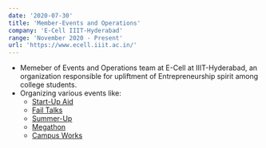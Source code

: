 ```yaml
---
date: '2020-07-30'
title: 'Member-Events and Operations'
company: 'E-Cell IIIT-Hyderabad'
range: 'November 2020 - Present'
url: 'https://www.ecell.iiit.ac.in/'
---
```


- Memeber of Events and Operations team at E-Cell at IIIT-Hyderabad, an organization responsible for upliftment of Entrepreneurship spirit among college students.
- Organizing various events like:
  - [Start-Up Aid](https://ecell.iiit.ac.in/startup-aid/)
  - [Fail Talks](https://ecell.iiit.ac.in/fail/)
  - [Summer-Up](https://ecell.iiit.ac.in/summerup/)
  - [Megathon](https://ecell.iiit.ac.in/hackathons/)
  - [Campus Works](https://ecell.iiit.ac.in/cworks)
